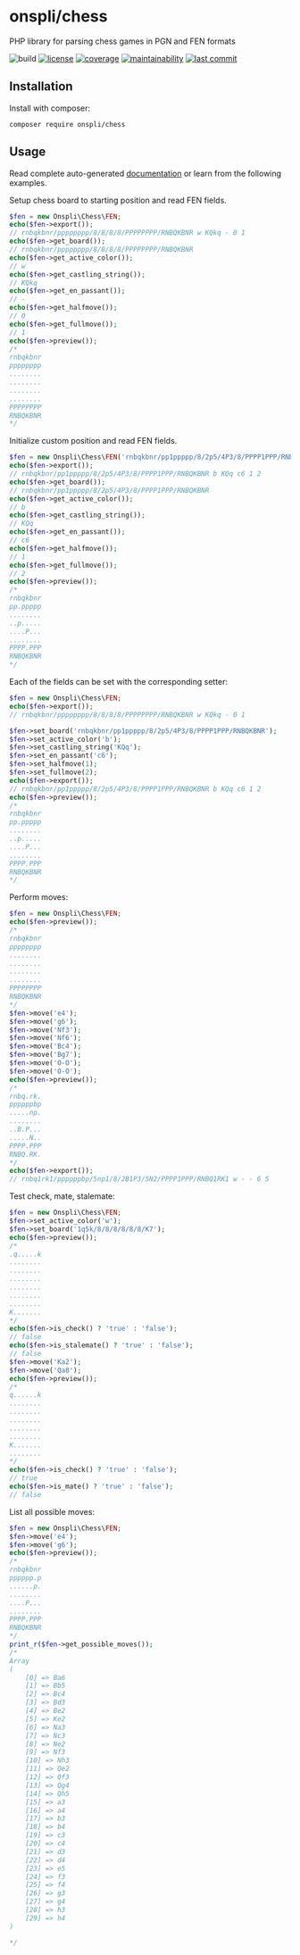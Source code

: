 # onspli/chess
PHP library for parsing chess games in PGN and FEN formats

![build](https://github.com/onspli/chess/actions/workflows/build.yml/badge.svg) [![license](https://img.shields.io/github/license/onspli/chess?label=license)](https://github.com/onspli/chess/blob/master/LICENSE) [![coverage](https://coveralls.io/repos/github/onspli/chess/badge.svg?branch=master)](https://coveralls.io/github/onspli/chess?branch=master) [![maintainability](https://api.codeclimate.com/v1/badges/4c2f7aaf563a1f492c21/maintainability)](https://codeclimate.com/github/onspli/chess/maintainability) [![last commit](https://img.shields.io/github/last-commit/onspli/chess)](https://github.com/onspli/chess)

## Installation
Install with composer:
```
composer require onspli/chess
```

## Usage

Read complete auto-generated [documentation](docs) or learn from the following examples.

Setup chess board to starting position and read FEN fields.
``` php
$fen = new Onspli\Chess\FEN;
echo($fen->export());
// rnbqkbnr/pppppppp/8/8/8/8/PPPPPPPP/RNBQKBNR w KQkq - 0 1
echo($fen->get_board());
// rnbqkbnr/pppppppp/8/8/8/8/PPPPPPPP/RNBQKBNR
echo($fen->get_active_color());
// w
echo($fen->get_castling_string());
// KQkq
echo($fen->get_en_passant());
// -
echo($fen->get_halfmove());
// 0
echo($fen->get_fullmove());
// 1
echo($fen->preview());
/*
rnbqkbnr
pppppppp
........
........
........
........
PPPPPPPP
RNBQKBNR
*/
```

Initialize custom position and read FEN fields.
``` php
$fen = new Onspli\Chess\FEN('rnbqkbnr/pp1ppppp/8/2p5/4P3/8/PPPP1PPP/RNBQKBNR b KQq c6 1 2');
echo($fen->export());
// rnbqkbnr/pp1ppppp/8/2p5/4P3/8/PPPP1PPP/RNBQKBNR b KQq c6 1 2
echo($fen->get_board());
// rnbqkbnr/pp1ppppp/8/2p5/4P3/8/PPPP1PPP/RNBQKBNR
echo($fen->get_active_color());
// b
echo($fen->get_castling_string());
// KQq
echo($fen->get_en_passant());
// c6
echo($fen->get_halfmove());
// 1
echo($fen->get_fullmove());
// 2
echo($fen->preview());
/*
rnbqkbnr
pp.ppppp
........
..p.....
....P...
........
PPPP.PPP
RNBQKBNR
*/
```

Each of the fields can be set with the corresponding setter:
``` php
$fen = new Onspli\Chess\FEN;
echo($fen->export());
// rnbqkbnr/pppppppp/8/8/8/8/PPPPPPPP/RNBQKBNR w KQkq - 0 1

$fen->set_board('rnbqkbnr/pp1ppppp/8/2p5/4P3/8/PPPP1PPP/RNBQKBNR');
$fen->set_active_color('b');
$fen->set_castling_string('KQq');
$fen->set_en_passant('c6');
$fen->set_halfmove(1);
$fen->set_fullmove(2);
echo($fen->export());
// rnbqkbnr/pp1ppppp/8/2p5/4P3/8/PPPP1PPP/RNBQKBNR b KQq c6 1 2
echo($fen->preview());
/*
rnbqkbnr
pp.ppppp
........
..p.....
....P...
........
PPPP.PPP
RNBQKBNR
*/
```

Perform moves:
``` php
$fen = new Onspli\Chess\FEN;
echo($fen->preview());
/*
rnbqkbnr
pppppppp
........
........
........
........
PPPPPPPP
RNBQKBNR
*/
$fen->move('e4');
$fen->move('g6');
$fen->move('Nf3');
$fen->move('Nf6');
$fen->move('Bc4');
$fen->move('Bg7');
$fen->move('O-O');
$fen->move('O-O');
echo($fen->preview());
/*
rnbq.rk.
ppppppbp
.....np.
........
..B.P...
.....N..
PPPP.PPP
RNBQ.RK.
*/
echo($fen->export());
// rnbq1rk1/ppppppbp/5np1/8/2B1P3/5N2/PPPP1PPP/RNBQ1RK1 w - - 6 5
```

Test check, mate, stalemate:
``` php
$fen = new Onspli\Chess\FEN;
$fen->set_active_color('w');
$fen->set_board('1q5k/8/8/8/8/8/8/K7');
echo($fen->preview());
/*
.q.....k
........
........
........
........
........
........
K.......
*/
echo($fen->is_check() ? 'true' : 'false');
// false
echo($fen->is_stalemate() ? 'true' : 'false');
// false
$fen->move('Ka2');
$fen->move('Qa8');
echo($fen->preview());
/*
q......k
........
........
........
........
........
K.......
........
*/
echo($fen->is_check() ? 'true' : 'false');
// true
echo($fen->is_mate() ? 'true' : 'false');
// false
```

List all possible moves:
``` php
$fen = new Onspli\Chess\FEN;
$fen->move('e4');
$fen->move('g6');
echo($fen->preview());
/*
rnbqkbnr
pppppp.p
......p.
........
....P...
........
PPPP.PPP
RNBQKBNR
*/
print_r($fen->get_possible_moves());
/*
Array
(
    [0] => Ba6
    [1] => Bb5
    [2] => Bc4
    [3] => Bd3
    [4] => Be2
    [5] => Ke2
    [6] => Na3
    [7] => Nc3
    [8] => Ne2
    [9] => Nf3
    [10] => Nh3
    [11] => Qe2
    [12] => Qf3
    [13] => Qg4
    [14] => Qh5
    [15] => a3
    [16] => a4
    [17] => b3
    [18] => b4
    [19] => c3
    [20] => c4
    [21] => d3
    [22] => d4
    [23] => e5
    [24] => f3
    [25] => f4
    [26] => g3
    [27] => g4
    [28] => h3
    [29] => h4
)

*/
```

